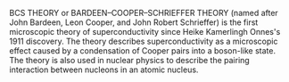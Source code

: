 BCS THEORY or BARDEEN–COOPER–SCHRIEFFER THEORY (named after John Bardeen, Leon Cooper, and John Robert Schrieffer) is the first microscopic theory of superconductivity since Heike Kamerlingh Onnes's 1911 discovery. The theory describes superconductivity as a microscopic effect caused by a condensation of Cooper pairs into a boson-like state. The theory is also used in nuclear physics to describe the pairing interaction between nucleons in an atomic nucleus.
